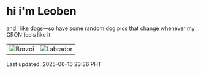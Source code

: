 # hi i'm Leoben

and i like dogs—so have some random dog pics that change whenever my CRON feels like it

|  |  |
|--------|----------|
| ![Borzoi](https://random-dog-vercel.vercel.app/api/random-borzoi?v=1750088173) | ![Labrador](https://random-dog-vercel.vercel.app/api/random-labrador?v=1750088173) |

Last updated: 2025-06-16 23:36 PHT
